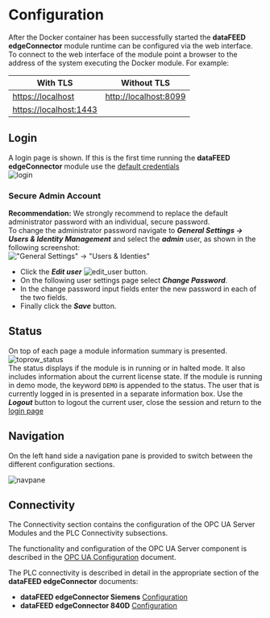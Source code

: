 # Configuration

After the Docker container has been successfully started the **dataFEED edgeConnector** module runtime can be configured via the web interface. To connect to the web interface of the module point a browser to the address of the system executing the Docker module. For example:  

| With TLS | Without TLS |
| --- | --- |
| [https://localhost](https://localhost) | [http://localhost:8099](http://localhost:8099) |
| [https://localhost:1443](https://localhost:1443) | |

## Login
A login page is shown. If this is the first time running the **dataFEED edgeConnector** module use the [default credentials](defaults.md)  
![login](../documentation_pics/login.png)

### Secure Admin Account

**Recommendation:**
We strongly recommend to replace the default administrator password with an individual, secure password.  
To change the administrator password navigate to ***General Settings -> Users & Identity Management*** and select the ***admin*** user, as shown in the following screenshot:  
!["General Settings" -> "Users & Identies"](../documentation_pics/edit-admin1.png)
  - Click the ***Edit user*** ![edit_user](../documentation_pics/edit_user.png) button.
  - On the following user settings page select ***Change Password***.
  - In the change password input fields enter the new password in each of the two fields.
  - Finally click the ***Save*** button.

## Status
On top of each page a module information summary is presented.  
![toprow_status](../documentation_pics/toprow_status.png)  
The status displays if the module is in running or in halted mode. It also includes information about the current license state. If the module is running in demo mode, the keyword `DEMO` is appended to the status.
The user that is currently logged in is presented in a separate information box.
Use the ***Logout*** button to logout the current user, close the session and return to the [login page](#login)  

## Navigation
On the left hand side a navigation pane is provided to switch between the different configuration sections.  

![navpane](../documentation_pics/navpane.png)

## Connectivity

The Connectivity section contains the configuration of the OPC UA Server Modules and the PLC Connectivity subsections.

The functionality and configuration of the OPC UA Server component is described in the [OPC UA Configuration](../common/opcua.md) document.

The PLC connectivity is described in detail in the appropriate section of the **dataFEED edgeConnector** documents:

- **dataFEED edgeConnector Siemens** [Configuration](../edgeconnector-siemens/README.md#configuration)
- **dataFEED edgeConnector 840D** [Configuration](../edgeconnector-840d/README.md#configuration)
